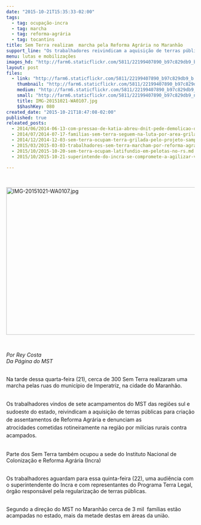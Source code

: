 ```yaml
---
date: "2015-10-21T15:35:33-02:00"
tags:
  - tag: ocupação-incra
  - tag: marcha
  - tag: reforma-agrária
  - tag: tocantins
title: Sem Terra realizam  marcha pela Reforma Agrária no Maranhão
support_line: "Os trabalhadores reivindicam a aquisição de terras públicas para criação de assentamentos "
menu: lutas e mobilizações
images_hd: "http://farm6.staticflickr.com/5811/22199407890_b97c829db9_b.jpg"
layout: post
files:
  - link: "http://farm6.staticflickr.com/5811/22199407890_b97c829db9_b.jpg"
    thumbnail: "http://farm6.staticflickr.com/5811/22199407890_b97c829db9_t.jpg"
    medium: "http://farm6.staticflickr.com/5811/22199407890_b97c829db9_z.jpg"
    small: "http://farm6.staticflickr.com/5811/22199407890_b97c829db9_n.jpg"
    title: IMG-20151021-WA0107.jpg
    $$hashKey: 080
created_date: "2015-10-21T18:47:08-02:00"
published: true
releated_posts:
  - 2014/06/2014-06-13-com-pressao-de-katia-abreu-dnit-pede-demolicao-de-acampamento-em-to.md
  - 2014/07/2014-07-17-familias-sem-terra-seguem-na-luta-por-area-grilada-em-abelardo-luz.md
  - 2014/12/2014-12-03-sem-terra-ocupam-terra-grilada-pelo-projeto-sampaio-em-tocantis.md
  - 2015/03/2015-03-03-trabalhadores-sem-terra-marcham-por-reforma-agraria-na-bahia.md
  - 2015/10/2015-10-20-sem-terra-ocupam-latifundio-em-pelotas-no-rs.md
  - 2015/10/2015-10-21-superintende-do-incra-se-compromete-a-agilizar-vistoria-de-fazendas-ofertadas-no-rs.md

---
```

<p>&nbsp;</p>

<p><img alt="IMG-20151021-WA0107.jpg" height="394" src="http://farm6.staticflickr.com/5811/22199407890_b97c829db9_b.jpg" width="700" /></p>

<p>&nbsp;</p>

<p><em>Por Rey Costa<br />
Da P&aacute;gina do MST</em></p>

<p><br />
Na tarde dessa quarta-feira (21),&nbsp;cerca de 300 Sem Terra realizaram uma marcha pelas ruas do munic&iacute;pio de Imperatriz, na cidade do Maranh&atilde;o.&nbsp;</p>

<p><br />
<span style="line-height: 20.8px;">Os trabalhadores vindos de sete acampamentos do MST das regi&otilde;es sul e sudoeste do estado,&nbsp;</span><span style="line-height: 20.8px;">reivindicam a&nbsp;aquisi&ccedil;&atilde;o de terras p&uacute;blicas para cria&ccedil;&atilde;o de assentamentos de Reforma Agr&aacute;ria e&nbsp;denunciam&nbsp;as atrocidades&nbsp;cometidas rotineiramente na regi&atilde;o&nbsp;por mil&iacute;cias rurais contra acampados.</span></p>

<p><br />
Parte dos Sem Terra tamb&eacute;m&nbsp;ocupou&nbsp;a sede do&nbsp;Instituto Nacional de Coloniza&ccedil;&atilde;o e Reforma Agr&aacute;ria (Incra)&nbsp;</p>

<p><br />
Os trabalhadores aguardam para essa quinta-feira (22), uma audi&ecirc;ncia com o superintendente do Incra e com representantes do Programa Terra Legal, &oacute;rg&atilde;o respons&aacute;vel pela regulariza&ccedil;&atilde;o de terras p&uacute;blicas.</p>

<p><br />
Segundo a dire&ccedil;&atilde;o do MST no Maranh&atilde;o cerca de 3 mil &nbsp;fam&iacute;lias est&atilde;o acampadas no estado, mais da metade destas em &aacute;reas da uni&atilde;o.<br />
&nbsp;</p>

<p>&nbsp;</p>
